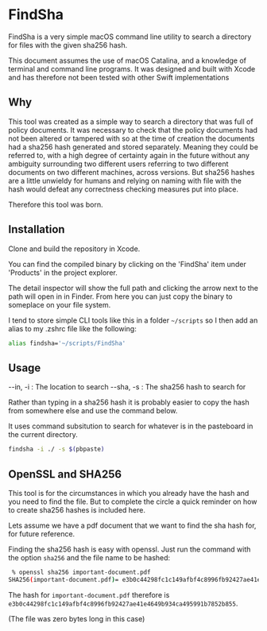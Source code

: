 # FindSha

FindSha is a very simple macOS command line utility to search a directory for files with the given sha256 hash.

This document assumes the use of macOS Catalina, and a knowledge of terminal and command line programs. It was designed and built with Xcode and has therefore not been tested with other Swift implementations

## Why

This tool was created as a simple way to search a directory that was full of policy documents. It was necessary to check that the policy documents had not been altered or tampered with so at the time of creation the documents had a sha256 hash generated and stored separately. Meaning they could be referred to, with a high degree of certainty again in the future without any ambiguity surrounding two different users referring to two different documents on two different machines, across versions. But sha256 hashes are a little unwieldy for humans and relying on naming with file with the hash would defeat any correctness checking measures put into place.

Therefore this tool was born.

## Installation

Clone and build the repository in Xcode.

You can find the compiled binary by clicking on the 'FindSha' item under 'Products' in the project explorer.

The detail inspector will show the full path and clicking the arrow next to the path will open in in Finder. From here you can just copy the binary to someplace on your file system.

I tend to store simple CLI tools like this in a folder `~/scripts` so I then add an alias to my .zshrc file like the following:

```sh
alias findsha='~/scripts/FindSha'
```

## Usage

--in, -i    :   The location to search
--sha, -s   :   The sha256 hash to search for
    
Rather than typing in a sha256 hash it is probably easier to copy the hash from somewhere else and use the command below.

It uses command subsitution to search for whatever is in the pasteboard in the current directory.

```sh
findsha -i ./ -s $(pbpaste)
```

## OpenSSL and SHA256

This tool is for the circumstances in which you already have the hash and you need to find the file. But to complete the circle a quick reminder on how to create sha256 hashes is included here.

Lets assume we have a pdf document that we want to find the sha hash for, for future reference.

Finding the sha256 hash is easy with openssl. Just run the command with the option `sha256` and the file name to be hashed:

```sh
 % openssl sha256 important-document.pdf 
SHA256(important-document.pdf)= e3b0c44298fc1c149afbf4c8996fb92427ae41e4649b934ca495991b7852b855
```

The hash for `important-document.pdf` therefore is `e3b0c44298fc1c149afbf4c8996fb92427ae41e4649b934ca495991b7852b855`.

(The file was zero bytes long in this case)

